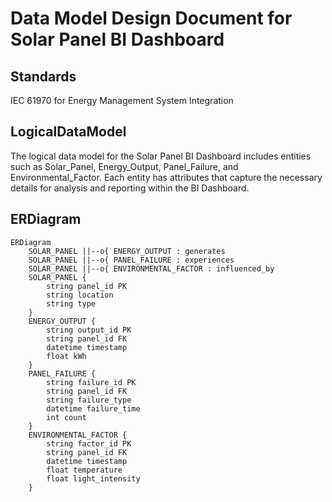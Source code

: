 # Data Model Design Document for Solar Panel BI Dashboard

## Standards

IEC 61970 for Energy Management System Integration

## LogicalDataModel

The logical data model for the Solar Panel BI Dashboard includes entities such as Solar_Panel, Energy_Output, Panel_Failure, and Environmental_Factor. Each entity has attributes that capture the necessary details for analysis and reporting within the BI Dashboard.

## ERDiagram


```mermaid
ERDiagram
    SOLAR_PANEL ||--o{ ENERGY_OUTPUT : generates
    SOLAR_PANEL ||--o{ PANEL_FAILURE : experiences
    SOLAR_PANEL ||--o{ ENVIRONMENTAL_FACTOR : influenced_by
    SOLAR_PANEL {
        string panel_id PK
        string location
        string type
    }
    ENERGY_OUTPUT {
        string output_id PK
        string panel_id FK
        datetime timestamp
        float kWh
    }
    PANEL_FAILURE {
        string failure_id PK
        string panel_id FK
        string failure_type
        datetime failure_time
        int count
    }
    ENVIRONMENTAL_FACTOR {
        string factor_id PK
        string panel_id FK
        datetime timestamp
        float temperature
        float light_intensity
    }
```


